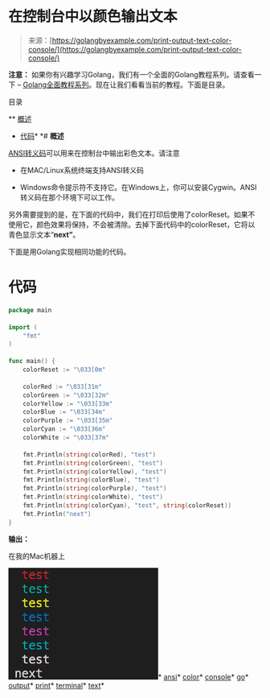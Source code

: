 <!--yml

类别：未分类

日期：2024-10-13 06:15:59

-->

# 在控制台中以颜色输出文本

> 来源：[https://golangbyexample.com/print-output-text-color-console/](https://golangbyexample.com/print-output-text-color-console/)

**注意：** 如果你有兴趣学习Golang，我们有一个全面的Golang教程系列。请查看一下 – [Golang全面教程系列](https://golangbyexample.com/golang-comprehensive-tutorial/)。现在让我们看看当前的教程。下面是目录。

目录

**   [概述](#Overview "概述")

+   [代码](#Code "代码")*  *# **概述**

[ANSI转义码](http://en.wikipedia.org/wiki/ANSI_escape_code)可以用来在控制台中输出彩色文本。请注意

+   在MAC/Linux系统终端支持ANSI转义码

+   Windows命令提示符不支持它。在Windows上，你可以安装Cygwin。ANSI转义码在那个环境下可以工作。

另外需要提到的是，在下面的代码中，我们在打印后使用了colorReset。如果不使用它，颜色效果将保持，不会被清除。去掉下面代码中的colorReset，它将以青色显示文本“**next”**。

下面是用Golang实现相同功能的代码。

# **代码**

```go
package main

import (
    "fmt"
)

func main() {
    colorReset := "\033[0m"

    colorRed := "\033[31m"
    colorGreen := "\033[32m"
    colorYellow := "\033[33m"
    colorBlue := "\033[34m"
    colorPurple := "\033[35m"
    colorCyan := "\033[36m"
    colorWhite := "\033[37m"

    fmt.Println(string(colorRed), "test")
    fmt.Println(string(colorGreen), "test")
    fmt.Println(string(colorYellow), "test")
    fmt.Println(string(colorBlue), "test")
    fmt.Println(string(colorPurple), "test")
    fmt.Println(string(colorWhite), "test")
    fmt.Println(string(colorCyan), "test", string(colorReset))
    fmt.Println("next")
}
```

**输出：**

在我的Mac机器上

![](img/f203318bf03d0cff66708303f23161a4.png)*   [ansi](https://golangbyexample.com/tag/ansi/)*   [color](https://golangbyexample.com/tag/color/)*   [console](https://golangbyexample.com/tag/console/)*   [go](https://golangbyexample.com/tag/go/)*   [output](https://golangbyexample.com/tag/output/)*   [print](https://golangbyexample.com/tag/print/)*   [terminal](https://golangbyexample.com/tag/terminal/)*   [text](https://golangbyexample.com/tag/text/)*
